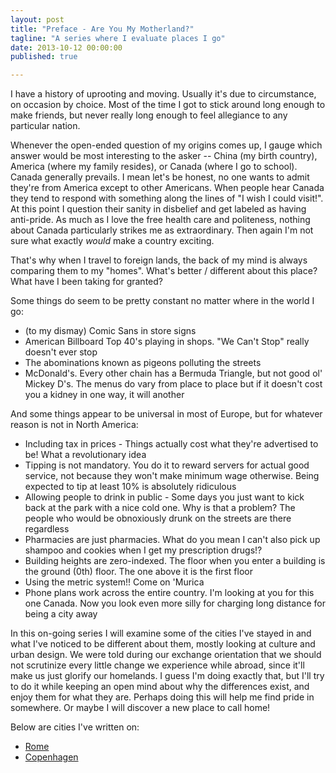 ```yaml
---
layout: post
title: "Preface - Are You My Motherland?"
tagline: "A series where I evaluate places I go"
date: 2013-10-12 00:00:00
published: true

---
```


I have a history of uprooting and moving. Usually it's due to circumstance, on 
occasion by choice. Most of the time I got to stick around long enough to make 
friends, but never really long enough to feel allegiance to any particular 
nation.

Whenever the open-ended question of my origins comes up, I gauge which answer 
would be most interesting to the asker -- China (my birth country), America 
(where my family resides), or Canada (where I go to school).  Canada generally 
prevails. I mean let's be honest, no one wants to admit they're from America 
except to other Americans. When people hear Canada they tend to respond with 
something along the lines of "I wish I could visit!". At this point I question 
their sanity in disbelief and get labeled as having anti-pride.  As much as I 
love the free health care and politeness, nothing about Canada particularly 
strikes me as extraordinary. Then again I'm not sure what exactly _would_ make a 
country exciting.

That's why when I travel to foreign lands, the back of my mind is always 
comparing them to my "homes". What's better / different about this place? What 
have I been taking for granted?

Some things do seem to be pretty constant no matter where in the world I go:

- (to my dismay) Comic Sans in store signs
- American Billboard Top 40's playing in shops. "We Can't Stop" really doesn't 
ever stop
- The abominations known as pigeons polluting the streets
- McDonald's. Every other chain has a Bermuda Triangle, but not good ol' Mickey 
D's. The menus do vary from place to place but if it doesn't cost you a kidney 
in one way, it will another

And some things appear to be universal in most of Europe, but for whatever 
reason is not in North America:

- Including tax in prices - Things actually cost what they're advertised to be! 
What a revolutionary idea
- Tipping is not mandatory. You do it to reward servers for actual good service, 
not because they won't make minimum wage otherwise. Being expected to tip at 
least 10% is absolutely ridiculous
- Allowing people to drink in public - Some days you just want to kick back at 
the park with a nice cold one. Why is that a problem? The people who would be 
obnoxiously drunk on the streets are there regardless
- Pharmacies are just pharmacies. What do you mean I can't also pick up shampoo 
and cookies when I get my prescription drugs!?
- Building heights are zero-indexed. The floor when you enter a building is the 
ground (0th) floor. The one above it is the first floor
- Using the metric system!! Come on 'Murica
- Phone plans work across the entire country. I'm looking at you for this one 
Canada. Now you look even more silly for charging long distance for being a city 
away

In this on-going series I will examine some of the cities I've stayed in and 
what I've noticed to be different about them, mostly looking at culture and 
urban design. We were told during our exchange orientation that we should not 
scrutinize every little change we experience while abroad, since it'll make us 
just glorify our homelands. I guess I'm doing exactly that, but I'll try to do 
it while keeping an open mind about why the differences exist, and enjoy them 
for what they are. Perhaps doing this will help me find pride in somewhere. Or 
  maybe I will discover a new place to call home!

Below are cities I've written on:

- [Rome](/blog/are-you-my-motherland-2)
- [Copenhagen](/blog/are-you-my-motherland-3)

